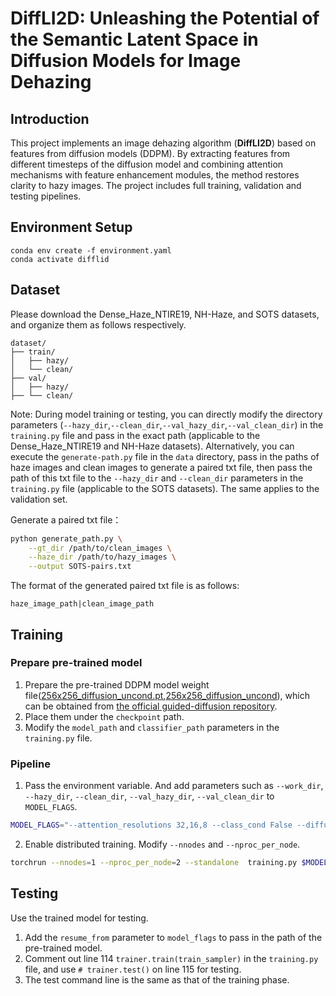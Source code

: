 # DiffLI2D: Unleashing the Potential of the Semantic Latent Space in Diffusion Models for Image Dehazing

## Introduction
This project implements an image dehazing algorithm (**DiffLI2D**) based on features from diffusion models (DDPM). By extracting features from different timesteps of the diffusion model and combining attention mechanisms with feature enhancement modules, the method restores clarity to hazy images. The project includes full training, validation and testing pipelines.


## Environment Setup
    conda env create -f environment.yaml
    conda activate difflid


## Dataset
Please download the Dense_Haze_NTIRE19, NH-Haze, and SOTS datasets, and organize them as follows respectively.

```
dataset/
├── train/
│   ├── hazy/    
│   └── clean/     
├── val/
│   ├── hazy/
├── └── clean/
```
Note: During model training or testing, you can directly modify the directory parameters (`--hazy_dir`,`--clean_dir`,`--val_hazy_dir`,`--val_clean_dir`) in the `training.py` file and pass in the exact path (applicable to the Dense_Haze_NTIRE19 and NH-Haze datasets). Alternatively, you can execute the `generate-path.py` file in the `data` directory, pass in the paths of haze images and clean images to generate a paired txt file, then pass the path of this txt file to the `--hazy_dir` and `--clean_dir` parameters in the `training.py` file (applicable to the SOTS datasets). The same applies to the validation set.

Generate a paired txt file：
```bash
python generate_path.py \
    --gt_dir /path/to/clean_images \
    --haze_dir /path/to/hazy_images \
    --output SOTS-pairs.txt
```

The format of the generated paired txt file is as follows:
```
haze_image_path|clean_image_path
```



## Training

### Prepare pre-trained model
1. Prepare the pre-trained DDPM model weight file([256x256_diffusion_uncond.pt](https://openaipublic.blob.core.windows.net/diffusion/jul-2021/256x256_classifier.pt),[256x256_diffusion_uncond](https://openaipublic.blob.core.windows.net/diffusion/jul-2021/256x256_diffusion_uncond.pt)), which can be obtained from [the official guided-diffusion repository](https://github.com/openai/guided-diffusion). 
2. Place them under the `checkpoint` path.
3. Modify the `model_path` and `classifier_path` parameters in the `training.py` file.

### Pipeline
1. Pass the environment variable. And add parameters such as `--work_dir`, `--hazy_dir`, `--clean_dir`, `--val_hazy_dir`, `--val_clean_dir` to `MODEL_FLAGS`. 
```bash
MODEL_FLAGS="--attention_resolutions 32,16,8 --class_cond False --diffusion_steps 1000 --image_size 256 --learn_sigma True --noise_schedule linear --num_channels 256 --num_head_channels 64 --num_res_blocks 2 --resblock_updown True --use_fp16 False --use_scale_shift_norm True"
```

2. Enable distributed training. Modify `--nnodes` and `--nproc_per_node`.
```bash
torchrun --nnodes=1 --nproc_per_node=2 --standalone  training.py $MODEL_FLAGS
```


## Testing

Use the trained model for testing.

1. Add the `resume_from` parameter to `model_flags` to pass in the path of the pre-trained model.
2. Comment out line 114 `trainer.train(train_sampler)` in the `training.py` file, and use `# trainer.test()` on line 115 for testing.
3. The test command line is the same as that of the training phase.

